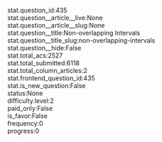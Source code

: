 stat.question_id:435  
stat.question__article__live:None  
stat.question__article__slug:None  
stat.question__title:Non-overlapping Intervals  
stat.question__title_slug:non-overlapping-intervals  
stat.question__hide:False  
stat.total_acs:2527  
stat.total_submitted:6118  
stat.total_column_articles:2  
stat.frontend_question_id:435  
stat.is_new_question:False  
status:None  
difficulty.level:2  
paid_only:False  
is_favor:False  
frequency:0  
progress:0  
